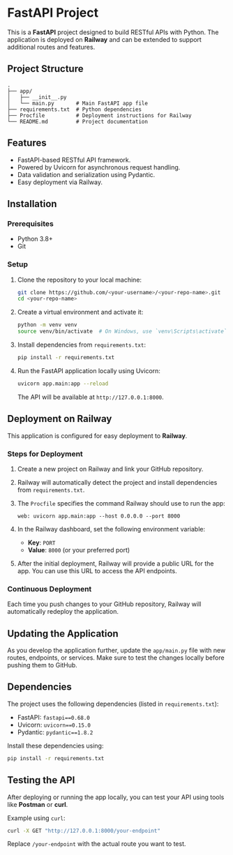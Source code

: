 
# FastAPI Project

This is a **FastAPI** project designed to build RESTful APIs with Python. The application is deployed on **Railway** and can be extended to support additional routes and features.

## Project Structure

```
.
├── app/
│   ├── __init__.py
│   └── main.py       # Main FastAPI app file
├── requirements.txt  # Python dependencies
├── Procfile          # Deployment instructions for Railway
└── README.md         # Project documentation
```

## Features

- FastAPI-based RESTful API framework.
- Powered by Uvicorn for asynchronous request handling.
- Data validation and serialization using Pydantic.
- Easy deployment via Railway.
  
## Installation

### Prerequisites

- Python 3.8+
- Git

### Setup

1. Clone the repository to your local machine:

   ```bash
   git clone https://github.com/<your-username>/<your-repo-name>.git
   cd <your-repo-name>
   ```

2. Create a virtual environment and activate it:

   ```bash
   python -m venv venv
   source venv/bin/activate  # On Windows, use `venv\Scripts\activate`
   ```

3. Install dependencies from `requirements.txt`:

   ```bash
   pip install -r requirements.txt
   ```

4. Run the FastAPI application locally using Uvicorn:

   ```bash
   uvicorn app.main:app --reload
   ```

   The API will be available at `http://127.0.0.1:8000`.

## Deployment on Railway

This application is configured for easy deployment to **Railway**.

### Steps for Deployment

1. Create a new project on Railway and link your GitHub repository.
2. Railway will automatically detect the project and install dependencies from `requirements.txt`.
3. The `Procfile` specifies the command Railway should use to run the app:
   
   ```
   web: uvicorn app.main:app --host 0.0.0.0 --port 8000
   ```

4. In the Railway dashboard, set the following environment variable:

   - **Key**: `PORT`
   - **Value**: `8000` (or your preferred port)

5. After the initial deployment, Railway will provide a public URL for the app. You can use this URL to access the API endpoints.

### Continuous Deployment

Each time you push changes to your GitHub repository, Railway will automatically redeploy the application.

## Updating the Application

As you develop the application further, update the `app/main.py` file with new routes, endpoints, or services. Make sure to test the changes locally before pushing them to GitHub.

## Dependencies

The project uses the following dependencies (listed in `requirements.txt`):

- FastAPI: `fastapi==0.68.0`
- Uvicorn: `uvicorn==0.15.0`
- Pydantic: `pydantic==1.8.2`

Install these dependencies using:

```bash
pip install -r requirements.txt
```

## Testing the API

After deploying or running the app locally, you can test your API using tools like **Postman** or **curl**.

Example using `curl`:

```bash
curl -X GET "http://127.0.0.1:8000/your-endpoint"
```

Replace `/your-endpoint` with the actual route you want to test.
